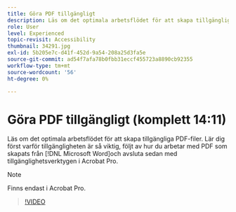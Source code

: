 ```yaml
---
title: Göra PDF tillgängligt
description: Läs om det optimala arbetsflödet för att skapa tillgängliga PDF-filer
role: User
level: Experienced
topic-revisit: Accessibility
thumbnail: 34291.jpg
exl-id: 5b205e7c-d41f-452d-9a54-208a25d3fa5e
source-git-commit: ad54f7afa78b0fbb31eccf455723a8890cb92355
workflow-type: tm+mt
source-wordcount: '56'
ht-degree: 0%

---
```


# Göra PDF tillgängligt (komplett 14:11)

Läs om det optimala arbetsflödet för att skapa tillgängliga PDF-filer. Lär dig först varför tillgängligheten är så viktig, följt av hur du arbetar med PDF som skapats från [!DNL Microsoft Word]och avsluta sedan med tillgänglighetsverktygen i Acrobat Pro.

>[!NOTE]
>
>Finns endast i Acrobat Pro.

>[!VIDEO](https://video.tv.adobe.com/v/34291?quality=12&learn=on&hidetitle=true)
